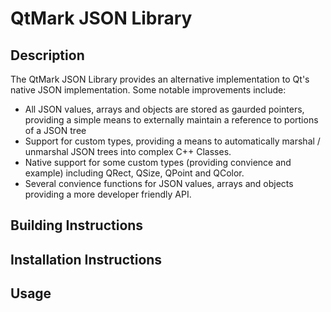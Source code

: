 # QtMark JSON Library

## Description

The QtMark JSON Library provides an alternative implementation to Qt's native
JSON implementation. Some notable improvements include:

- All JSON values, arrays and objects are stored as gaurded pointers, providing
a simple means to externally maintain a reference to portions of a JSON tree
- Support for custom types, providing a means to automatically marshal /
unmarshal JSON trees into complex C++ Classes.
- Native support for some custom types (providing convience and example)
including QRect, QSize, QPoint and QColor.
- Several convience functions for JSON values, arrays and objects providing
a more developer friendly API.

## Building Instructions

## Installation Instructions

## Usage
